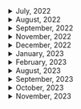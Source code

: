<details>
<summary>July, 2022</summary>

1. [Git rebase tutorial. Rebase vs Merge](https://youtu.be/kMvLn8WcAII)
1. [Git cherry pick tutorial. How to use git cherry-pick.](https://youtu.be/wIY824wWpu4)
1. [5 Reasons to IMMEDIATELY Turn On ESLint in VS Code](https://www.youtube.com/watch?v=KCHg9f2B1I8)
1. [Git stash tutorial. How to save changes for later in git.](https://youtu.be/-aPoRU5W8lA)
1. [Codestream for Jira](https://youtu.be/TARSYusG8oc)
1. [Codestream for Bitbucket](https://youtu.be/_fC_Gh9zWGQ)
1. [How to use Prettier in VS Code - Code Formatting](https://youtu.be/__eiQumLOEo)
1. [ESLint Quickstart - find errors automatically](https://youtu.be/qhuFviJn-es)
1. [Git Tutorial - Git Hooks Crash Course](https://youtu.be/egfuwOe8nXc)

</details>

<details>
<summary>August, 2022</summary>

1. [How to resolve merge conflicts in Git](https://youtu.be/xNVM5UxlFSA)

</details>

<details>
<summary>September, 2022</summary>

1. [Using ZenHub: Roadmaps](https://youtu.be/Yb_RFA74_GY)
1. [Using ZenHub: ZenHub Sprints - Automated GitHub Sprint Planning](https://youtu.be/RYcM_5GpW80)
1. [Dependabot on github](https://youtu.be/TnBEVPUsuAw)
1. [18. Git for beginners. Tags in Git. How to use Git tags?](https://youtu.be/vSsypsDRiMU)
1. [What's Tango?](https://youtu.be/ilOG2PtUWJM)

</details>

<details>
<summary>November, 2022</summary>

1. [Forking a GitHub Repository and Using Pull Requests](https://drupal.gatech.edu/handbook/using-pull-requests-forks)
1. [What is the difference between GitHub and gist?](https://stackoverflow.com/questions/6767518/what-is-the-difference-between-github-and-gist)
1. [AUTOMATED Release Notes - GitHub Checkout](https://youtu.be/88FWrfHCIqo)
1. [Find issue and pull request assignees faster with type ahead search - GitHub Checkout](https://youtu.be/e2Xbt0u2sLw)
1. [Automatically merging a pull request - GitHub Checkout](https://youtu.be/G_TP-2cRypU)
1. [How to use Github Release Version Number in Github Action](https://stackoverflow.com/questions/59518658/how-to-use-github-release-version-number-in-github-action)
1. [Github actions: Contexts](https://docs.github.com/en/actions/learn-github-actions/contexts)

</details>

<details>
<summary>December, 2022</summary>

1. [LF와 CRLF의 차이 (Feat. Prettier)](https://velog.io/@jakeseo_me/LF%EC%99%80-CRLF%EC%9D%98-%EC%B0%A8%EC%9D%B4-Feat.-Prettier)
1. [Github docs: Adding a workflow status badge](https://docs.github.com/en/actions/monitoring-and-troubleshooting-workflows/adding-a-workflow-status-badge#using-the-workflow-file-name)
1. [Git 의 서브모듈(Submodule)](https://sgc109.github.io/2020/07/16/git-submodule/)
1. [VS code: git branch prefix: It’s the little things](https://youtube.com/shorts/v5sdbcJrOL0?feature=share)
1. [How to add ESlint, Prettier, and Husky (Git Hook) in React JS 2022](https://blog.nerdjfpb.com/how-to-add-eslint-prettier-and-husky-git-hook-in-react-js-2022/)
1. [No staged files match src/\*_/_.{ts,tsx} #320](https://github.com/okonet/lint-staged/issues/320)
1. [[Git] git stash 명령어 사용하기](https://gmlwjd9405.github.io/2018/05/18/git-stash.html)
1. [[Git] Git Submodule에 대하여](https://leveloper.tistory.com/176)

</details>

<details>
<summary>January, 2023</summary>

1. [재택근무 n년차 회사에서 일하는 법](https://brunch.co.kr/@jeongggjae/11)
1. [Git Submodule 삭제 방법](http://snowdeer.github.io/git/2018/08/01/how-to-remove-git-submodule/)
1. [Slack-github integration failure: Subscribing randomly fails with "Could not find resource"](https://github.com/integrations/slack/issues/387)
1. [git reset, revert로 이전 커밋으로 돌리기](https://kyounghwan01.github.io/blog/etc/git/git-reset-revert/#%E1%84%8B%E1%85%B5-%E1%84%8C%E1%85%A1%E1%86%A8%E1%84%8B%E1%85%A5%E1%86%B8%E1%84%8B%E1%85%B3%E1%86%AF-%E1%84%92%E1%85%A1%E1%84%82%E1%85%B3%E1%86%AB-%E1%84%8B%E1%85%B5%E1%84%8B%E1%85%B2)
1. [Z세대 ‘희생’ 강요말라 ‘정시퇴근’ 필수…그런데 우리 중소기업은 어쩝니까](https://news.unn.net/news/articleView.html?idxno=525345)
1. [💡Close multiple GitHub issues within a PR #293](https://github.com/nus-cs2103-AY2021S2/forum/issues/293)

</details>

<details>
<summary>February, 2023</summary>

1. [Git Commit Hooks with Husky - Format with Prettier on Pre-Commit Tutorial](https://youtu.be/tuzys2b1J70)
1. [Multiple pre-commit: Huksy example](https://github.com/ethereum-push-notification-service/push-sdk/blob/main/.husky/pre-commit)
1. [Husky docs: automatic husky init (ver 8.0)](https://typicode.github.io/husky/#/?id=automatic-recommended)
1. [Git Config 설정 확인 및 변경하기](https://webisfree.com/2018-07-26/git-config-%EC%84%A4%EC%A0%95-%ED%99%95%EC%9D%B8-%EB%B0%8F-%EB%B3%80%EA%B2%BD%ED%95%98%EA%B8%B0)
1. [Git gist: pksunkara/git config](https://gist.github.com/pksunkara/988716)
1. [Github: dependabot/dependabot-core : How to add multiple directories in dependabot.yml config file? #2824](https://github.com/dependabot/dependabot-core/issues/2824)

</details>

<details>
<summary>August, 2023</summary>

1. [How to create a pull request in GitHub](https://opensource.com/article/19/7/create-pull-request-github)
1. ["code ." is not working in on the command line for Visual Studio Code on OS X/Mac](https://stackoverflow.com/questions/29955500/code-is-not-working-in-on-the-command-line-for-visual-studio-code-on-os-x-ma)

</details>

<details>
<summary>September, 2023</summary>

1. [Atlassian docs: Git Cherry Pick](https://www.atlassian.com/git/tutorials/cherry-pick#:~:text=git%20cherry%2Dpick%20is%20a,be%20useful%20for%20undoing%20changes.)
1. [Github: DavideViolante/pr-automerge-action](https://github.com/DavideViolante/pr-automerge-action)
1. [[Git] 텍스트 기반 Git 유저 인터페이스, Tig - 감성 프로그래밍](https://programmingsummaries.tistory.com/390)
1. [Geeks for geeks: Git – Head](https://www.geeksforgeeks.org/git-head/)
1. [Github docs: Managing the automatic deletion of branches](https://docs.github.com/en/repositories/configuring-branches-and-merges-in-your-repository/configuring-pull-request-merges/managing-the-automatic-deletion-of-branches)
1. [Github docs: Automatically merging a pull request](https://docs.github.com/en/pull-requests/collaborating-with-pull-requests/incorporating-changes-from-a-pull-request/automatically-merging-a-pull-request)
1. [Using Git hooks to enforce branch naming policy](https://itnext.io/using-git-hooks-to-enforce-branch-naming-policy-ffd81fa01e5e)

</details>

<details>
<summary>October, 2023</summary>

1. [Git diff says subproject is dirty](https://stackoverflow.com/questions/4873980/git-diff-says-subproject-is-dirty)
1. [Github 코드조각(Snippet) 링크 이용하기](https://hbase.tistory.com/2)
1. [[Git] fatal: refusing to merge unrelated histories 해결 방법](https://somjang.tistory.com/entry/Git-fatal-refusing-to-merge-unrelated-histories-%ED%95%B4%EA%B2%B0-%EB%B0%A9%EB%B2%95)
1. [Github Pull Requests template not showing](https://stackoverflow.com/questions/52139192/github-pull-requests-template-not-showing)
1. [[git] tag (Release) 사용 방법 (terminal, source tree, remote 3가지 방법](https://ios-development.tistory.com/356)
1. [[Jira] Jira와 Github 연동하기](https://sujinnaljin.medium.com/jira-jira%EC%99%80-github-%EC%97%B0%EB%8F%99%ED%95%98%EA%B8%B0-6e649180dfae)
1. [[Git] Git Rebase란?](https://seosh817.tistory.com/240)

</details>

<details>
<summary>November, 2023</summary>

- [Github docs: Example: Including branches and tags](https://docs.github.com/ko/actions/using-workflows/workflow-syntax-for-github-actions#example-including-branches-and-tags)
- [Hooking Custom Functionality into the Git Pipeline](https://courses.csail.mit.edu/6.S194/13/lessons/03-git/adding-custom-hooks-to-git.html)
- [Slack, Github 연동하기](https://noah0316.github.io/Tools/2021-01-09-slack,-github-%EC%97%B0%EB%8F%99%ED%95%98%EA%B8%B0/)
- [List enabled features on subscribed repositories #386](https://github.com/integrations/slack/issues/386)
- [Github: How can I notify to slack when specific branch is merged into master?](https://stackoverflow.com/questions/62465949/github-how-can-i-notify-to-slack-when-specific-branch-is-merged-into-master)
- [Github: integrations/slack: Disable previews #595](https://github.com/integrations/slack/issues/595)
- [Github: integrations/slack: Allow subscribing to new/merged/closed PRs separately #519](https://github.com/integrations/slack/issues/519)
- [Slack Incoming Webhook 2가지 방법](https://velog.io/@king/slack-incoming-webhook)
- [How do I merge a git tag onto a branch](https://stackoverflow.com/questions/17051504/how-do-i-merge-a-git-tag-onto-a-branch)
- [[Github] Code Owner로 Auto Assign 하기](https://helloinyong.tistory.com/329)
- [Github에서 PR 생성 시 Reviewer 자동으로 할당하기 (feat. CODEOWNERS)](https://goodgid.github.io/Github-CODEOWNERS/)
- []()
- []()
- []()
- []()
- []()
- []()

</details>
